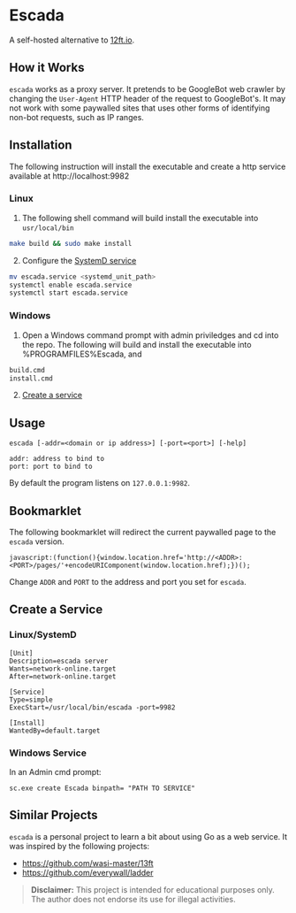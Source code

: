 # Escada

A self-hosted alternative to [12ft.io](https://12ft.io).

## How it Works

`escada` works as a proxy server. It pretends to be GoogleBot web crawler by changing the `User-Agent` HTTP header of the request to GoogleBot's. It may not work with some paywalled sites that uses other forms of identifying non-bot requests, such as IP ranges.


## Installation

The following instruction will install the executable and create a http service available at http://localhost:9982

### Linux

1. The following shell command will build install the executable into `usr/local/bin`
```sh
make build && sudo make install
```

2. Configure the  [SystemD service](#linuxsystemd)
```sh
mv escada.service <systemd_unit_path>
systemctl enable escada.service
systemctl start escada.service
```

### Windows

1. Open a Windows command prompt with admin priviledges and cd into the repo. The following will build and install the executable into %PROGRAMFILES%Escada, and

```bat
build.cmd
install.cmd
```

2. [Create a service](#windows-service)

## Usage

```
escada [-addr=<domain or ip address>] [-port=<port>] [-help]

addr: address to bind to
port: port to bind to
```

By default the program listens on `127.0.0.1:9982`.


## Bookmarklet

The following bookmarklet will redirect the current paywalled page to the `escada` version.

```
javascript:(function(){window.location.href='http://<ADDR>:<PORT>/pages/'+encodeURIComponent(window.location.href);})();
```

Change `ADDR` and `PORT` to the address and port you set for `escada`.

## Create a Service

### Linux/SystemD

```
[Unit]
Description=escada server
Wants=network-online.target
After=network-online.target

[Service]
Type=simple
ExecStart=/usr/local/bin/escada -port=9982

[Install]
WantedBy=default.target
```

### Windows Service

In an Admin cmd prompt:


```
sc.exe create Escada binpath= "PATH TO SERVICE"
```

## Similar Projects

`escada` is a personal project to learn a bit about using Go as a web service. It was inspired by the following projects:

- https://github.com/wasi-master/13ft
- https://github.com/everywall/ladder


> **Disclaimer:** This project is intended for educational purposes only. The author does not endorse its use for illegal activities.
